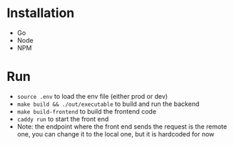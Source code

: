 # Installation
- Go 
- Node
- NPM

# Run
- `source .env` to load the env file (either prod or dev)
- `make build && ./out/executable` to build and run the backend
- `make build-frontend` to build the frontend code
- `caddy run` to start the front end
- Note: the endpoint where the front end sends the request is the remote one, you can change it to the local one, but it is hardcoded for now

